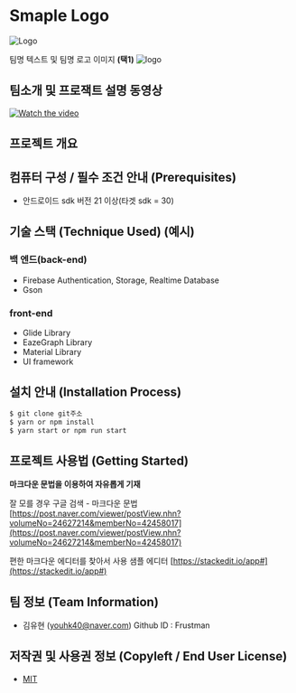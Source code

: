 # Smaple Logo
![Logo](https://logosbynick.com/wp-content/uploads/2018/03/final-logo-example.png)

팀명 텍스트 및 팀명 로고 이미지 **(택1)**
![logo](https://user-images.githubusercontent.com/48879350/97773122-7d846000-1b90-11eb-839d-98de497e877c.png)

## 팀소개 및 프로잭트 설명 동영상
[![Watch the video](https://img.youtube.com/vi/LjX3eVQdIyk/0.jpg)](https://www.youtube.com/watch?time_continue=117&v=LjX3eVQdIyk)

## 프로젝트 개요

## 컴퓨터 구성 / 필수 조건 안내 (Prerequisites)
* 안드로이드 sdk 버전 21 이상(타겟 sdk = 30)

## 기술 스택 (Technique Used) (예시)
### 백 엔드(back-end)
 - Firebase Authentication, Storage, Realtime Database
 - Gson
 
### front-end
 -  Glide Library
 -  EazeGraph Library
 -  Material Library
 -  UI framework

## 설치 안내 (Installation Process)
```bash
$ git clone git주소
$ yarn or npm install
$ yarn start or npm run start
```

## 프로젝트 사용법 (Getting Started)
**마크다운 문법을 이용하여 자유롭게 기재**

잘 모를 경우
구글 검색 - 마크다운 문법
[https://post.naver.com/viewer/postView.nhn?volumeNo=24627214&memberNo=42458017](https://post.naver.com/viewer/postView.nhn?volumeNo=24627214&memberNo=42458017)

 편한 마크다운 에디터를 찾아서 사용
 샘플 에디터 [https://stackedit.io/app#](https://stackedit.io/app#)
 
## 팀 정보 (Team Information)
- 김유현 (youhk40@naver.com) Github ID : Frustman

## 저작권 및 사용권 정보 (Copyleft / End User License)
 * [MIT](https://github.com/osam2020-WEB/Sample-ProjectName-TeamName/blob/master/license.md)

